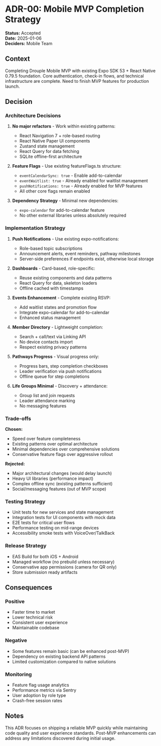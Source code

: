 # ADR-00: Mobile MVP Completion Strategy

**Status:** Accepted  
**Date:** 2025-01-06  
**Deciders:** Mobile Team  

## Context

Completing Drouple Mobile MVP with existing Expo SDK 53 + React Native 0.79.5 foundation. Core authentication, check-in flows, and technical infrastructure are complete. Need to finish MVP features for production launch.

## Decision

### Architecture Decisions

1. **No major refactors** - Work within existing patterns:
   - React Navigation 7 + role-based routing
   - React Native Paper UI components  
   - Zustand state management
   - React Query for data fetching
   - SQLite offline-first architecture

2. **Feature Flags** - Use existing featureFlags.ts structure:
   - `eventCalendarSync: true` - Enable add-to-calendar
   - `eventWaitlist: true` - Already enabled for waitlist management
   - `pushNotifications: true` - Already enabled for MVP features
   - All other core flags remain enabled

3. **Dependency Strategy** - Minimal new dependencies:
   - `expo-calendar` for add-to-calendar feature
   - No other external libraries unless absolutely required

### Implementation Strategy

1. **Push Notifications** - Use existing expo-notifications:
   - Role-based topic subscriptions
   - Announcement alerts, event reminders, pathway milestones
   - Server-side preferences if endpoints exist, otherwise local storage

2. **Dashboards** - Card-based, role-specific:
   - Reuse existing components and data patterns
   - React Query for data, skeleton loaders
   - Offline cached with timestamps

3. **Events Enhancement** - Complete existing RSVP:
   - Add waitlist states and promotion flow
   - Integrate expo-calendar for add-to-calendar
   - Enhanced status management

4. **Member Directory** - Lightweight completion:
   - Search + call/text via Linking API
   - No device contacts import
   - Respect existing privacy patterns

5. **Pathways Progress** - Visual progress only:
   - Progress bars, step completion checkboxes
   - Leader verification via push notifications
   - Offline queue for step completions

6. **Life Groups Minimal** - Discovery + attendance:
   - Group list and join requests
   - Leader attendance marking
   - No messaging features

### Trade-offs

**Chosen:**
- Speed over feature completeness
- Existing patterns over optimal architecture
- Minimal dependencies over comprehensive solutions
- Conservative feature flags over aggressive rollout

**Rejected:**
- Major architectural changes (would delay launch)
- Heavy UI libraries (performance impact)
- Complex offline sync (existing patterns sufficient)
- Social/messaging features (out of MVP scope)

### Testing Strategy

- Unit tests for new services and state management
- Integration tests for UI components with mock data
- E2E tests for critical user flows
- Performance testing on mid-range devices
- Accessibility smoke tests with VoiceOver/TalkBack

### Release Strategy

- EAS Build for both iOS + Android
- Managed workflow (no prebuild unless necessary)
- Conservative app permissions (camera for QR only)
- Store submission ready artifacts

## Consequences

### Positive
- Faster time to market
- Lower technical risk
- Consistent user experience
- Maintainable codebase

### Negative  
- Some features remain basic (can be enhanced post-MVP)
- Dependency on existing backend API patterns
- Limited customization compared to native solutions

### Monitoring
- Feature flag usage analytics
- Performance metrics via Sentry
- User adoption by role type
- Crash-free session rates

## Notes

This ADR focuses on shipping a reliable MVP quickly while maintaining code quality and user experience standards. Post-MVP enhancements can address any limitations discovered during initial usage.